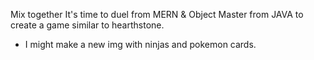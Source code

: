 Mix together It's time to duel from MERN & Object Master from JAVA to create a game similar to hearthstone.
- I might make a new img with ninjas and pokemon cards.